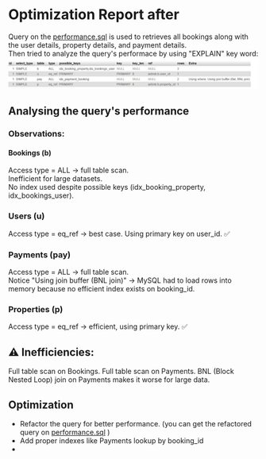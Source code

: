 # Optimization Report after
Query on the [performance.sql](performance.sql) is used to retrieves all bookings along with the user details, property details, and payment details.  
Then tried to analyze the query's performace by using "EXPLAIN" key word:
![here you can see the result:](query_performance.png)
## Analysing the query's performance
### Observations:
#### Bookings (b)
Access type = ALL → full table scan.  
Inefficient for large datasets.  
No index used despite possible keys (idx_booking_property, idx_bookings_user).  
### Users (u)
Access type = eq_ref → best case. Using primary key on user_id. ✅
### Payments (pay)
Access type = ALL → full table scan.  
Notice "Using join buffer (BNL join)" → MySQL had to load rows into memory because no efficient index exists on booking_id.  
### Properties (p)
Access type = eq_ref → efficient, using primary key. ✅
## ⚠️ Inefficiencies:
Full table scan on Bookings.
Full table scan on Payments.
BNL (Block Nested Loop) join on Payments makes it worse for large data.
## Optimization
* Refactor the query for better performance. (you can get the refactored query on [performance.sql](performance.sql) )
* Add proper indexes like Payments lookup by booking_id
* 

